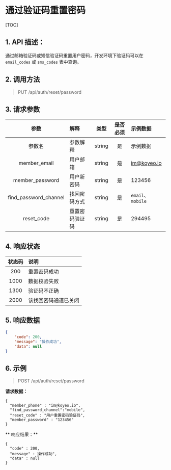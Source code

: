 # 通过验证码重置密码

[TOC]

## 1. API 描述：

通过邮箱验证码或短信验证码重置用户密码，开发环境下验证码可以在 `email_codes` 或 `sms_codes` 表中查询。

## 2. 调用方法

> PUT /api/auth/reset/password

## 3. 请求参数

参数 | 解释 | 类型 | 是否必须 | 示例数据
:---:|:---|:---:|:---:|:---
参数名 | 参数解释 | string | 是 | 示例数据
member_email | 用户邮箱 | string | 是 | im@koyeo.io
member_password | 用户新密码 | string | 是 | 123456
find_password_channel | 找回密码方式 | string | 是 | `email`、`mobile`
reset_code | 重置密码验证码 | string | 是 | 294495


## 4. 响应状态

状态码 | 说明
:---:|:---
200 | 重置密码成功
1000 | 数据校验失败
1300 | 验证码不正确
2000 | 该找回密码通道已关闭

## 5. 响应数据

```json
{
    "code": 200,
    "message": "操作成功",
    "data": null
}
```

## 6. 示例

> POST /api/auth/reset/password

**请求数据：**

```josn
{
  "member_phone" : "im@koyeo.io",
  "find_password_channel":"mobile",
  "reset_code" : "用户重置密码验证码",
  "member_password" : "123456"
}
```

** 响应结果：**

```josn
{
  "code" : 200,
  "message" : 操作成功",
  "data" : null
}
```